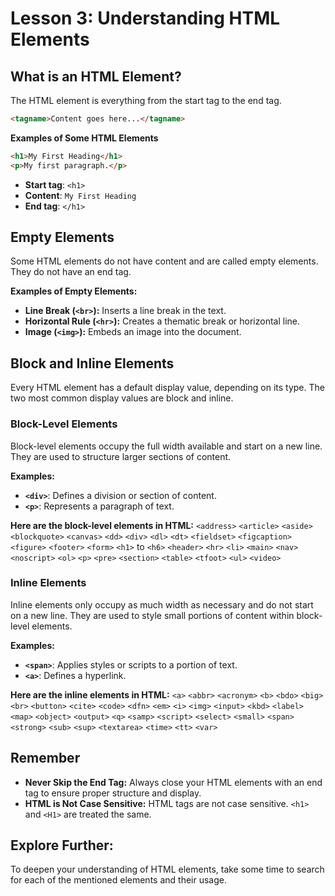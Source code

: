 # **Lesson 3: Understanding HTML Elements**

## **What is an HTML Element?**

The HTML element is everything from the start tag to the end tag.
```html
<tagname>Content goes here...</tagname>
```

**Examples of Some HTML Elements** 
```html
<h1>My First Heading</h1>
<p>My first paragraph.</p>
```
-   **Start tag**: `<h1>`
-   **Content**: `My First Heading`
-   **End tag**: `</h1>`

## **Empty Elements**

Some HTML elements do not have content and are called empty elements. They do not have an end tag.

**Examples of Empty Elements:**

-   **Line Break (`<br>`):** Inserts a line break in the text.
-   **Horizontal Rule (`<hr>`):** Creates a thematic break or horizontal line.
-   **Image (`<img>`):** Embeds an image into the document.

## **Block and Inline Elements**

Every HTML element has a default display value, depending on its type. The two most common display values are block and inline.

### **Block-Level Elements**

Block-level elements occupy the full width available and start on a new line. They are used to structure larger sections of content.

**Examples:**

-   **`<div>`**: Defines a division or section of content.
-   **`<p>`**: Represents a paragraph of text.

**Here are the block-level elements in HTML:** 
`<address>` `<article>` `<aside>` `<blockquote>` `<canvas>` `<dd>` `<div>` `<dl>` `<dt>` `<fieldset>` `<figcaption>` `<figure>` `<footer>` `<form>` `<h1>` to `<h6>` `<header>` `<hr>` `<li>` `<main>` `<nav>` `<noscript>` `<ol>` `<p>` `<pre>` `<section>` `<table>` `<tfoot>` `<ul>` `<video>`

### **Inline Elements**

Inline elements only occupy as much width as necessary and do not start on a new line. They are used to style small portions of content within block-level elements.

**Examples:**

-   **`<span>`**: Applies styles or scripts to a portion of text.
-   **`<a>`**: Defines a hyperlink.

**Here are the inline elements in HTML:**
 `<a>` `<abbr>` `<acronym>` `<b>` `<bdo>` `<big>` `<br>` `<button>` `<cite>` `<code>` `<dfn>` `<em>` `<i>` `<img>` `<input>` `<kbd>` `<label>` `<map>` `<object>` `<output>` `<q>` `<samp>` `<script>` `<select>` `<small>` `<span>` `<strong>` `<sub>` `<sup>` `<textarea>` `<time>` `<tt>` `<var>`

## **Remember**

-   **Never Skip the End Tag:** Always close your HTML elements with an end tag to ensure proper structure and display.
-   **HTML is Not Case Sensitive:** HTML tags are not case sensitive. `<h1>` and `<H1>` are treated the same.

## **Explore Further:**
To deepen your understanding of HTML elements, take some time to search for each of the mentioned elements and their usage.
<!--stackedit_data:
eyJoaXN0b3J5IjpbLTUzNDE1MTQzNiwtMTkzNDQ0ODU2MSwtMT
c1OTY1NTk3NF19
-->